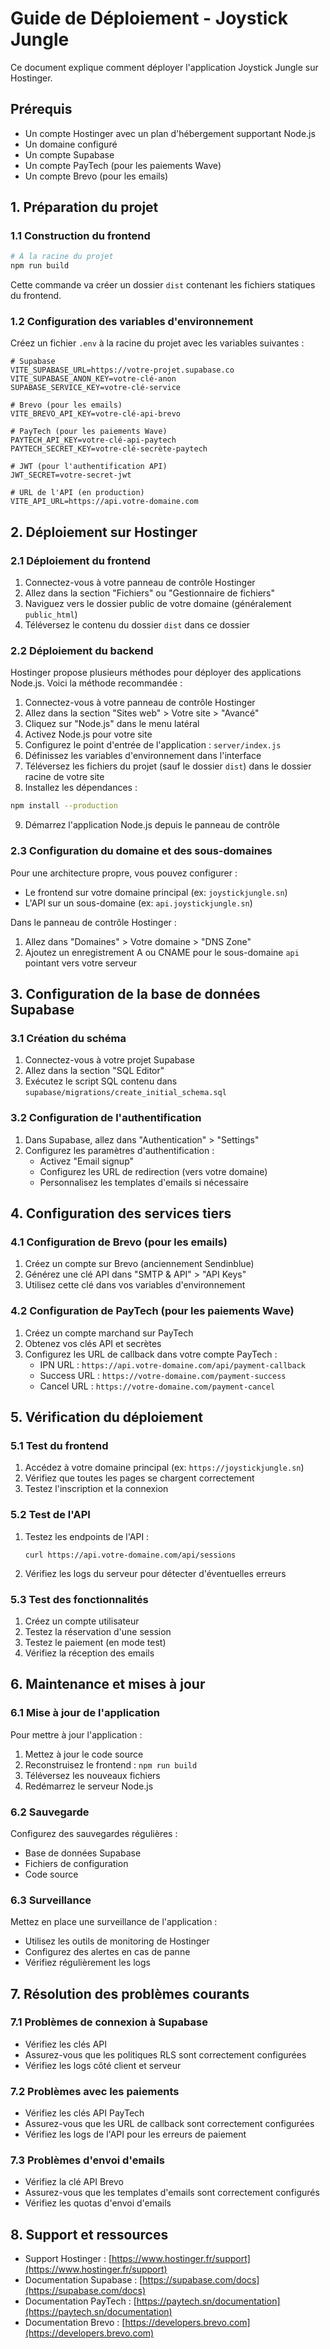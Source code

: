# Guide de Déploiement - Joystick Jungle

Ce document explique comment déployer l'application Joystick Jungle sur Hostinger.

## Prérequis

- Un compte Hostinger avec un plan d'hébergement supportant Node.js
- Un domaine configuré
- Un compte Supabase
- Un compte PayTech (pour les paiements Wave)
- Un compte Brevo (pour les emails)

## 1. Préparation du projet

### 1.1 Construction du frontend

```bash
# À la racine du projet
npm run build
```

Cette commande va créer un dossier `dist` contenant les fichiers statiques du frontend.

### 1.2 Configuration des variables d'environnement

Créez un fichier `.env` à la racine du projet avec les variables suivantes :

```
# Supabase
VITE_SUPABASE_URL=https://votre-projet.supabase.co
VITE_SUPABASE_ANON_KEY=votre-clé-anon
SUPABASE_SERVICE_KEY=votre-clé-service

# Brevo (pour les emails)
VITE_BREVO_API_KEY=votre-clé-api-brevo

# PayTech (pour les paiements Wave)
PAYTECH_API_KEY=votre-clé-api-paytech
PAYTECH_SECRET_KEY=votre-clé-secrète-paytech

# JWT (pour l'authentification API)
JWT_SECRET=votre-secret-jwt

# URL de l'API (en production)
VITE_API_URL=https://api.votre-domaine.com
```

## 2. Déploiement sur Hostinger

### 2.1 Déploiement du frontend

1. Connectez-vous à votre panneau de contrôle Hostinger
2. Allez dans la section "Fichiers" ou "Gestionnaire de fichiers"
3. Naviguez vers le dossier public de votre domaine (généralement `public_html`)
4. Téléversez le contenu du dossier `dist` dans ce dossier

### 2.2 Déploiement du backend

Hostinger propose plusieurs méthodes pour déployer des applications Node.js. Voici la méthode recommandée :

1. Connectez-vous à votre panneau de contrôle Hostinger
2. Allez dans la section "Sites web" > Votre site > "Avancé"
3. Cliquez sur "Node.js" dans le menu latéral
4. Activez Node.js pour votre site
5. Configurez le point d'entrée de l'application : `server/index.js`
6. Définissez les variables d'environnement dans l'interface
7. Téléversez les fichiers du projet (sauf le dossier `dist`) dans le dossier racine de votre site
8. Installez les dépendances :

```bash
npm install --production
```

9. Démarrez l'application Node.js depuis le panneau de contrôle

### 2.3 Configuration du domaine et des sous-domaines

Pour une architecture propre, vous pouvez configurer :
- Le frontend sur votre domaine principal (ex: `joystickjungle.sn`)
- L'API sur un sous-domaine (ex: `api.joystickjungle.sn`)

Dans le panneau de contrôle Hostinger :
1. Allez dans "Domaines" > Votre domaine > "DNS Zone"
2. Ajoutez un enregistrement A ou CNAME pour le sous-domaine `api` pointant vers votre serveur

## 3. Configuration de la base de données Supabase

### 3.1 Création du schéma

1. Connectez-vous à votre projet Supabase
2. Allez dans la section "SQL Editor"
3. Exécutez le script SQL contenu dans `supabase/migrations/create_initial_schema.sql`

### 3.2 Configuration de l'authentification

1. Dans Supabase, allez dans "Authentication" > "Settings"
2. Configurez les paramètres d'authentification :
   - Activez "Email signup"
   - Configurez les URL de redirection (vers votre domaine)
   - Personnalisez les templates d'emails si nécessaire

## 4. Configuration des services tiers

### 4.1 Configuration de Brevo (pour les emails)

1. Créez un compte sur Brevo (anciennement Sendinblue)
2. Générez une clé API dans "SMTP & API" > "API Keys"
3. Utilisez cette clé dans vos variables d'environnement

### 4.2 Configuration de PayTech (pour les paiements Wave)

1. Créez un compte marchand sur PayTech
2. Obtenez vos clés API et secrètes
3. Configurez les URL de callback dans votre compte PayTech :
   - IPN URL : `https://api.votre-domaine.com/api/payment-callback`
   - Success URL : `https://votre-domaine.com/payment-success`
   - Cancel URL : `https://votre-domaine.com/payment-cancel`

## 5. Vérification du déploiement

### 5.1 Test du frontend

1. Accédez à votre domaine principal (ex: `https://joystickjungle.sn`)
2. Vérifiez que toutes les pages se chargent correctement
3. Testez l'inscription et la connexion

### 5.2 Test de l'API

1. Testez les endpoints de l'API :
   ```
   curl https://api.votre-domaine.com/api/sessions
   ```

2. Vérifiez les logs du serveur pour détecter d'éventuelles erreurs

### 5.3 Test des fonctionnalités

1. Créez un compte utilisateur
2. Testez la réservation d'une session
3. Testez le paiement (en mode test)
4. Vérifiez la réception des emails

## 6. Maintenance et mises à jour

### 6.1 Mise à jour de l'application

Pour mettre à jour l'application :

1. Mettez à jour le code source
2. Reconstruisez le frontend : `npm run build`
3. Téléversez les nouveaux fichiers
4. Redémarrez le serveur Node.js

### 6.2 Sauvegarde

Configurez des sauvegardes régulières :
- Base de données Supabase
- Fichiers de configuration
- Code source

### 6.3 Surveillance

Mettez en place une surveillance de l'application :
- Utilisez les outils de monitoring de Hostinger
- Configurez des alertes en cas de panne
- Vérifiez régulièrement les logs

## 7. Résolution des problèmes courants

### 7.1 Problèmes de connexion à Supabase

- Vérifiez les clés API
- Assurez-vous que les politiques RLS sont correctement configurées
- Vérifiez les logs côté client et serveur

### 7.2 Problèmes avec les paiements

- Vérifiez les clés API PayTech
- Assurez-vous que les URL de callback sont correctement configurées
- Vérifiez les logs de l'API pour les erreurs de paiement

### 7.3 Problèmes d'envoi d'emails

- Vérifiez la clé API Brevo
- Assurez-vous que les templates d'emails sont correctement configurés
- Vérifiez les quotas d'envoi d'emails

## 8. Support et ressources

- Support Hostinger : [https://www.hostinger.fr/support](https://www.hostinger.fr/support)
- Documentation Supabase : [https://supabase.com/docs](https://supabase.com/docs)
- Documentation PayTech : [https://paytech.sn/documentation](https://paytech.sn/documentation)
- Documentation Brevo : [https://developers.brevo.com](https://developers.brevo.com)